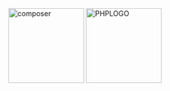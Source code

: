 
<img src="https://github.com/user-attachments/assets/d090135d-f698-4042-9f46-2027fb66fa7f" alt="composer" width="150"/>

<img src="https://github.com/user-attachments/assets/f5c84a27-a20b-4f57-a058-d78ad7ec668d" alt="PHPLOGO" width="150"/>


